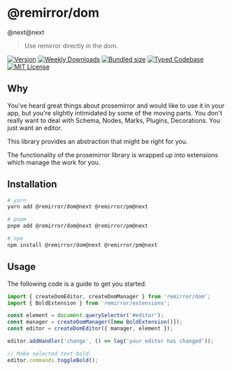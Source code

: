 # @remirror/dom

@next@next

> Use remirror directly in the dom.

[![Version][version]][npm] [![Weekly Downloads][downloads-badge]][npm] [![Bundled size][size-badge]][size] [![Typed Codebase][typescript]](#) [![MIT License][license]](#)

[version]: https://flat.badgen.net/npm/v/@remirror/dom/next
[npm]: https://npmjs.com/package/@remirror/dom/v/next
[license]: https://flat.badgen.net/badge/license/MIT/purple
[size]: https://bundlephobia.com/result?p=@remirror/dom@next
[size-badge]: https://flat.badgen.net/bundlephobia/minzip/@remirror/dom@next
[typescript]: https://flat.badgen.net/badge/icon/TypeScript?icon=typescript&label
[downloads-badge]: https://badgen.net/npm/dw/@remirror/dom/red?icon=npm

## Why

You've heard great things about prosemirror and would like to use it in your app, but you're slightly intimidated by some of the moving parts. You don't really want to deal with Schema, Nodes, Marks, Plugins, Decorations. You just want an editor.

This library provides an abstraction that might be right for you.

The functionality of the prosemirror library is wrapped up into extensions which manage the work for you.

## Installation

```bash
# yarn
yarn add @remirror/dom@next @remirror/pm@next

# pnpm
pnpm add @remirror/dom@next @remirror/pm@next

# npm
npm install @remirror/dom@next @remirror/pm@next
```

## Usage

The following code is a guide to get you started.

```ts
import { createDomEditor, createDomManager } from 'remirror/dom';
import { BoldExtension } from 'remirror/extensions';

const element = document.querySelector('#editor');
const manager = createDomManager([new BoldExtension()]);
const editor = createDomEditor({ manager, element });

editor.addHandler('change', () => log('your editor has changed'));

// Make selected text bold.
editor.commands.toggleBold();
```
